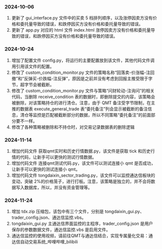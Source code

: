 ### 2024-10-06

1. 更新了 gui_interface.py 文件中的买卖 5 档排列顺序，以及涨停因卖方没有价格和委托量导致的错误，和跌停因买方没有价格和委托量导致的错误。
1. 更新了 app.py 对应的 html 文件 index.html 涨停因卖方没有价格和委托量导致的错误，和跌停因买方没有价格和委托量导致的错误。
### 2024-10-24

1. 增加了配置文件 config.py，将运行的主要配置放到该文件，其他代码文件调用引用该文件的配置。
1. 修改了 custom_condition_monitor.py 文件的策略名称“回落卖-价涨幅-注回撤”和“反弹买-价跌幅-注反弹”，原因是之前并没有考虑到回报主推受限于字节，超字节会被截断。
1. 修改了 custom_condition_monitor.py 文件与策略“问财轮动-注询问”的相关代码，当删除 receive_condition 表的数据时，即删除提交的内容，该策略会被删除，对该策略持仓的进行清仓。注意，由于 QMT 备注受字节限制，在主推的数据表 execute_general_trade 表“委托备注”列会显示被截断的备注信息，清仓等监控是匹配被截断部分的数据，所以不同策略“委托备注”的前面部分要不一样。
1. 修改了各种策略被删除和不持仓时，对交易记录数据表的删除逻辑
### 2024-11-14

1. 增加代码文件 获取qmt实时和历史行情数据.py，该文件是获取 tick 和历史行情的代码，让新手可以更快的测试行情数据。
1. 增加代码文件 连接qmt测试代码.py，该文件可以测试连接小 qmt 是否成功，让新手可以更快的测试连接小 qmt。
1. 增加代码文件 tongdaixin_sector_trading.py，该文件可以监控通达信板块的变动，突破 2%的价格笼子，进行打板。注意，该策略是独立的，并不会将数据写入数据库，所以，并没有资金管理等。
### 2024-11-24

1. 增加 tdx.zip 压缩包，该包中有三个文件，分别是 tongdaixin_gui.py、trader_config.json、通达信监控.vbs。
1. tongdaixin_gui.py 主通达信界面监控的主程序，trader_config.json 是用户保存的参数数据文件，通达信监控.vbs 是启用文件。
1. 通达信监控的使用视频，请前往QMT与通达信结合，实现专属量化交易：通达信自动交易系统_哔哩哔哩_bilibili
